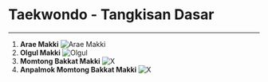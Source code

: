 # Taekwondo - Tangkisan Dasar
---
1. **Arae Makki**
![Arae Makki](http://3.bp.blogspot.com/-P9fg2aOJcQw/VYXdOzHdyyI/AAAAAAAASHQ/r8NJ3KLG8lM/s400/03-arae-makki.gif)
2. **Olgul Makki**
![Olgul](http://2.bp.blogspot.com/-qXXTY42wCjo/VWZYpDXeQKI/AAAAAAAANbA/R7-k5xzOAaM/s1600/14-wen-apseogi-olgul-makki.jpg)
3. **Momtong Bakkat Makki**
![X](https://i.ibb.co/vQHCFYJ/image.png)
4. **Anpalmok Momtong Bakkat Makki**
![X](https://i.ibb.co/pjr1DY4/image.png)